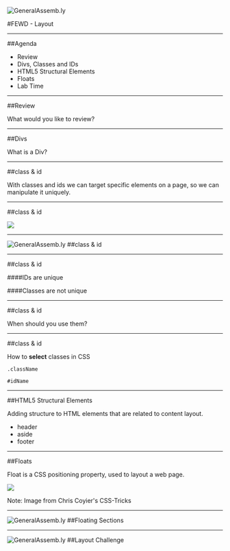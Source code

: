 ![GeneralAssemb.ly](../../img/icons/FEWD_Logo.png)

#FEWD - Layout

---

##Agenda

*	Review
*	Divs, Classes and IDs
*	HTML5 Structural Elements
*	Floats
*	Lab Time

---

##Review

What would you like to review?

---

##Divs

What is a Div?

---

##class & id

With classes and ids we can target specific elements on a page, so we can manipulate it uniquely.

---

##class & id

![](../../img/unit_1/tags_attributes.png)

---

![GeneralAssemb.ly](../../img/icons/code_along.png)
##class & id

---

##class & id

####IDs are unique

####Classes are not unique

---

##class & id

When should you use them?

---

##class & id

How to __select__ classes in CSS

```
.className
```

```
#idName
```

---

##HTML5 Structural Elements

Adding structure to HTML elements that are related to content layout.

*	header
*	aside
*	footer

---

##Floats

Float is a CSS positioning property, used to layout a web page. 

![](http://css-tricks.com/wp-content/csstricks-uploads/web-layout.png)

Note:
Image from Chris Coyier's CSS-Tricks

---

![GeneralAssemb.ly](../../img/icons/code_along.png)
##Floating Sections

---

![GeneralAssemb.ly](../../img/icons/exercise_icon_md.png)
##Layout Challenge
